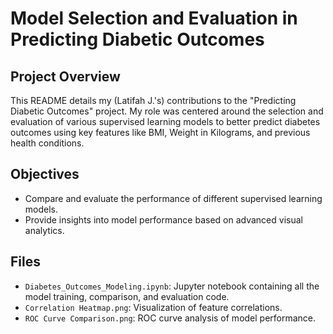 # Model Selection and Evaluation in Predicting Diabetic Outcomes

## Project Overview
This README details my (Latifah J.'s) contributions to the "Predicting Diabetic Outcomes" project. My role was centered around the selection and evaluation of various supervised learning models to better predict diabetes outcomes using key features like BMI, Weight in Kilograms, and previous health conditions.

## Objectives
- Compare and evaluate the performance of different supervised learning models.
- Provide insights into model performance based on advanced visual analytics.

## Files
- `Diabetes_Outcomes_Modeling.ipynb`: Jupyter notebook containing all the model training, comparison, and evaluation code.
- `Correlation Heatmap.png`: Visualization of feature correlations.
- `ROC Curve Comparison.png`: ROC curve analysis of model performance.
